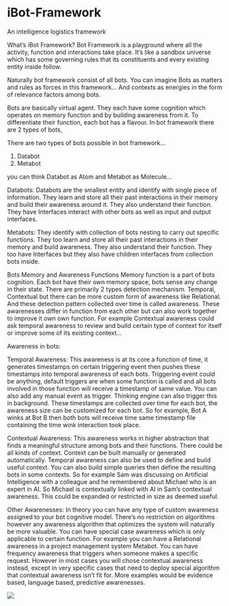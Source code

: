# iBot-Framework
An intelligence logistics framework

What’s iBot Framework?
Bot Framework is a playground where all the activity, function and interactions take place. It’s like a sandbox universe which has some governing rules that its constituents and every existing entity inside follow.

Naturally bot framework consist of all bots. You can imagine Bots as matters and rules as forces in this framework… And contexts as energies in the form of relevance factors among bots.

Bots are basically virtual agent. They each have some cognition which operates on memory function and by building awareness from it. To differentiate their function, each bot has a flavour. In bot framework there are 2 types of bots,

There are two types of bots possible in bot framework…

1. Databot
2. Metabot

you can think Databot as Atom and Metabot as Molecule…

Databots:
Databots are the smallest entity and identify with single piece of information. They learn and store all their past interactions in their memory and build their awareness around it. They also understand their function. They have Interfaces interact with other bots as well as input and output interfaces.

Metabots:
They identify with collection of bots nesting to carry out specific functions. They too learn and store all their past interactions in their memory and build awareness. They also understand their function. They too have Interfaces but they also have children interfaces from collection bots inside.

Bots Memory and Awareness Functions
Memory function is a part of bots cognition. Each bot have their own memory space, bots sense any change in their state. There are primarily 2 types detection mechanism. Temporal, Contextual but there can be more custom form of awareness like Relational. And these detection pattern collected over time is called awareness. These awarenesses differ in function from each other but can also work together to improve it own own function. For example Contextual awareness could ask temporal awareness to review and build certain type of context for itself or improve some of its existing context…

Awareness in bots:

Temporal Awareness:
This awareness is at its core a function of time, it generates timestamps on certain triggering event then pushes these timestamps into temporal awareness of each bots. Triggering event could be anything, default triggers are when some function is called and all bots involved in those function will receive a timestamp of same value. You can also add any manual event as trigger. Thinking engine can also trigger this in background. These timestamps are collected over time for each bot, the awareness size can be customized for each bot. So for example, Bot A winks at Bot B then both bots will receive time same timestamp file containing the time wink interaction took place.

Contextual Awareness:
This awareness works in higher abstraction that finds a meaningful structure among bots and their functions. There could be all kinds of context. Context can be built manually or generated automatically. Temporal awareness can also be used to define and build useful context. You can also build simple queries then define the resulting bots in some contexts. So for example Sam was discussing on Artificial Intelligence with a colleague and he remembered about Michael who is an expert in AI. So Michael is contextually linked with AI in Sam’s contextual awareness. This could be expanded or restricted in size as deemed useful.

Other Awarenesses:
In theory you can have any type of custom awareness assigned to your bot cognitive model. There’s no restriction on algorithms however any awareness algorithm that optimizes the system will naturally be more valuable. You can have special case awareness which is only applicable to certain function. For example you can have a Relational awareness in a project management system Metabot. You can have frequency awareness that triggers when someone makes a specific request. However in most cases you will chose contextual awareness instead, except in very specific cases that need to deploy special algorithm that contextual awareness isn’t fit for. More examples would be evidence based, language based, predictive awarenesses.

<img src="https://github.com/meta-machine/iBot-Framework/blob/master/iBots.png" />
